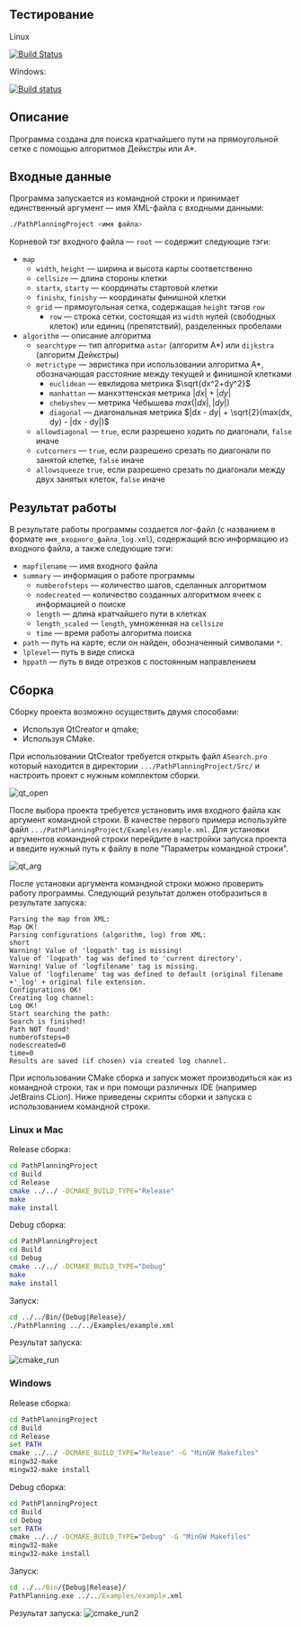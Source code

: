 ## Тестирование 
Linux

[![Build Status](https://travis-ci.org/rekrutik/PathPlanningProject.svg?branch=master)](https://travis-ci.org/rekrutik/PathPlanningProject)

Windows:

[![Build status](https://ci.appveyor.com/api/projects/status/7f8mf752acwp2ti8/branch/master?svg=true)](https://ci.appveyor.com/project/rekrutik/pathplanningproject/branch/master)

## Описание

Программа создана для поиска кратчайшего пути на прямоугольной сетке с помощью алгоритмов Дейкстры или A*.

## Входные данные

Программа запускается из командной строки и принимает единственный аргумент — имя XML-файла с входными данными:
```bash
./PathPlanningProject <имя файла>
```

Корневой тэг входного файла — `root` — содержит следующие тэги:
+ `map`
    + `width`, `height` — ширина и высота карты соответственно
    + `cellsize` — длина стороны клетки
    + `startx`, `starty` — координаты стартовой клетки
    + `finishx`, `finishy` — координаты финишной клетки
    + `grid` — прямоугольная сетка, содержащая `height` тэгов `row`
        + `row` — строка сетки, состоящая из `width` нулей (свободных клеток) или единиц (препятствий), разделенных пробелами
+ `algorithm` — описание алгоритма
    + `searchtype` — тип алгоритма `astar` (алгоритм A*) или `dijkstra` (алгоритм Дейкстры)
    + `metrictype` — эвристика при использовании алгоритма A*, обозначающая расстояние между текущей и финишной клетками
        + `euclidean` — евклидова метрика $`\sqrt{dx^2+dy^2}`$
        + `manhattan` — манхэттенская метрика $`|dx| + |dy|`$
        + `chebyshev` — метрика Чебышева $`max(|dx|, |dy|)`$
        + `diagonal` — диагональная метрика $`|dx - dy| + \sqrt{2}(max(dx, dy) - |dx - dy|)`$
    + `allowdiagonal` — `true`, если разрешено ходить по диагонали, `false` иначе
    + `cutcorners` — `true`, если разрешено срезать по диагонали по занятой клетке, `false` иначе
    + `allowsqueeze` `true`, если разрешено срезать по диагонали между двух занятых клеток, `false` иначе

## Результат работы

В результате работы программы создается лог-файл (с названием в формате `имя_входного_файла_log.xml`), содержащий всю информацию из входного файла, а также следующие тэги:
+ `mapfilename` — имя входного файла
+ `summary` — информация о работе программы
    + `numberofsteps` — количество шагов, сделанных алгоритмом
    + `nodecreated` — количество созданных алгоритмом ячеек с информацией о поиске
    + `length` — длина кратчайшего пути в клетках
    + `length_scaled` — `length`, умноженная на `cellsize`
    + `time` — время работы алгоритма поиска
+ `path` — путь на карте, если он найден, обозначенный символами `*`.
+ `lplevel`— путь в виде списка 
+ `hppath` — путь в виде отрезков с постоянным направлением


## Сборка

Сборку проекта возможно осуществить двумя способами:
- Используя QtCreator и qmake;
- Используя CMake.
  
При использовании QtCreator требуется открыть файл `ASearch.pro` который находится в директории `.../PathPlanningProject/Src/` и настроить проект с нужным комплектом сборки.

![qt_open](./Images/qt1.png)

После выбора проекта требуется установить имя входного файла как аргумент командной строки. В качестве первого примера используйте файл `.../PathPlanningProject/Examples/example.xml`. Для установки аргументов командной строки перейдите в настройки запуска проекта и введите нужный путь к файлу в поле "Параметры командной строки".

![qt_arg](./Images/qt2.png)

После установки аргумента командной строки можно проверить работу программы. Следующий результат должен отобразиться в результате запуска:

```
Parsing the map from XML:
Map OK!
Parsing configurations (algorithm, log) from XML:
short
Warning! Value of 'logpath' tag is missing!
Value of 'logpath' tag was defined to 'current directory'.
Warning! Value of 'logfilename' tag is missing.
Value of 'logfilename' tag was defined to default (original filename +'_log' + original file extension.
Configurations OK!
Creating log channel:
Log OK!
Start searching the path:
Search is finished!
Path NOT found!
numberofsteps=0
nodescreated=0
time=0
Results are saved (if chosen) via created log channel.
```

При использовании CMake сборка и запуск может производиться как из командной строки, так и при помощи различных IDE (например JetBrains CLion). Ниже приведены скрипты сборки и запуска с использованием командной строки.

### Linux и Mac
Release сборка:
```bash
cd PathPlanningProject
cd Build
cd Release
cmake ../../ -DCMAKE_BUILD_TYPE="Release"
make
make install
```

Debug сборка:
```bash
cd PathPlanningProject
cd Build
cd Debug
cmake ../../ -DCMAKE_BUILD_TYPE="Debug"
make
make install
```

Запуск:
```bash
cd ../../Bin/{Debug|Release}/
./PathPlanning ../../Examples/example.xml
```
Результат запуска:

![cmake_run](./Images/cmake1.png)

### Windows
Release сборка:
```cmd
cd PathPlanningProject
cd Build
cd Release
set PATH
cmake ../../ -DCMAKE_BUILD_TYPE="Release" -G "MinGW Makefiles"
mingw32-make
mingw32-make install
```

Debug сборка:
```cmd
cd PathPlanningProject
cd Build
cd Debug
set PATH
cmake ../../ -DCMAKE_BUILD_TYPE="Debug" -G "MinGW Makefiles"
mingw32-make
mingw32-make install
```

Запуск:
```cmd
cd ../../Bin/{Debug|Release}/
PathPlanning.exe ../../Examples/example.xml
```

Результат запуска:
![cmake_run2](./Images/cmake.png)


